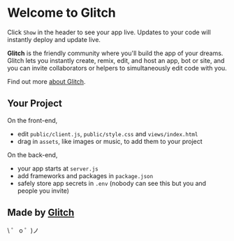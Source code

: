 # Welcome to Glitch

Click `Show` in the header to see your app live. Updates to your code will
instantly deploy and update live.

**Glitch** is the friendly community where you'll build the app of your dreams.
Glitch lets you instantly create, remix, edit, and host an app, bot or site,
and you can invite collaborators or helpers to simultaneously edit code with
you.

Find out more [about Glitch](https://glitch.com/about).

## Your Project

On the front-end,

- edit `public/client.js`, `public/style.css` and `views/index.html`
- drag in `assets`, like images or music, to add them to your project

On the back-end,

- your app starts at `server.js`
- add frameworks and packages in `package.json`
- safely store app secrets in `.env` (nobody can see this but you and people you invite)

## Made by [Glitch](https://glitch.com/)

\ ゜ o ゜)ノ
